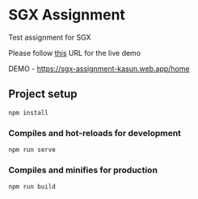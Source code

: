 # SGX Assignment

Test assignment for SGX

Please follow [this](https://sgx-assignment-kasun.web.app/home) URL for the live demo

DEMO - https://sgx-assignment-kasun.web.app/home

## Project setup
```
npm install
```

### Compiles and hot-reloads for development
```
npm run serve
```

### Compiles and minifies for production
```
npm run build
```
